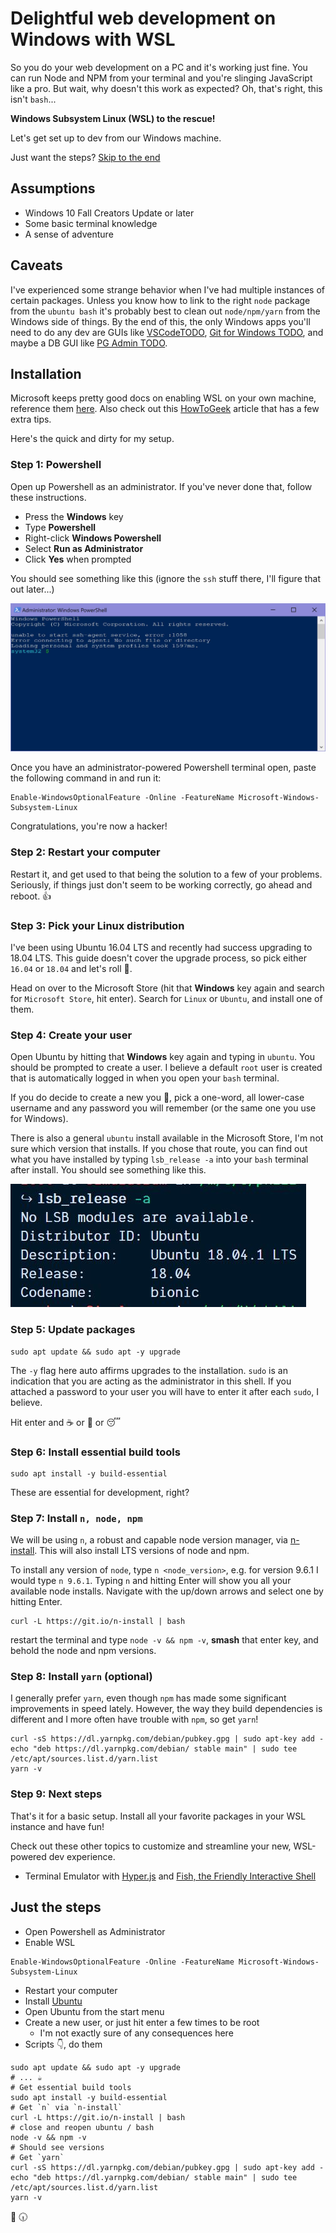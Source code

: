 # Delightful web development on Windows with WSL

So you do your web development on a PC and it's working just fine. You can run Node and NPM from your terminal and you're slinging JavaScript like a pro. But wait, why doesn't this work as expected? Oh, that's right, this isn't `bash`...

**Windows Subsystem Linux (WSL) to the rescue!**

Let's get set up to dev from our Windows machine.

Just want the steps? [Skip to the end](#just-the-steps)

## Assumptions

- Windows 10 Fall Creators Update or later
- Some basic terminal knowledge
- A sense of adventure

## Caveats

I've experienced some strange behavior when I've had multiple instances of certain packages. Unless you know how to link to the right `node` package from the `ubuntu bash` it's probably best to clean out `node/npm/yarn` from the Windows side of things. By the end of this, the only Windows apps you'll need to do any dev are GUIs like [VSCodeTODO](https:#), [Git for Windows TODO](https:#), and maybe a DB GUI like [PG Admin TODO](https://#).

## Installation

Microsoft keeps pretty good docs on enabling WSL on your own machine, reference them [here](https://docs.microsoft.com/en-us/windows/wsl/install-win10). Also check out this [HowToGeek](https://www.howtogeek.com/249966/how-to-install-and-use-the-linux-bash-shell-on-windows-10/) article that has a few extra tips.

Here's the quick and dirty for my setup.

### Step 1: Powershell

Open up Powershell as an administrator. If you've never done that, follow these instructions.

- Press the **Windows** key
- Type **Powershell**
- Right-click **Windows Powershell**
- Select **Run as Administrator**
- Click **Yes** when prompted

You should see something like this (ignore the `ssh` stuff there, I'll figure that out later...)

![Powershell](../assets/powershell.jpg)

Once you have an administrator-powered Powershell terminal open, paste the following command in and run it:

```shell
Enable-WindowsOptionalFeature -Online -FeatureName Microsoft-Windows-Subsystem-Linux
```

Congratulations, you're now a hacker!

### Step 2: Restart your computer

Restart it, and get used to that being the solution to a few of your problems. Seriously, if things just don't seem to be working correctly, go ahead and reboot. 👍

### Step 3: Pick your Linux distribution

I've been using Ubuntu 16.04 LTS and recently had success upgrading to 18.04 LTS. This guide doesn't cover the upgrade process, so pick either `16.04` or `18.04` and let's roll 🚀.

Head on over to the Microsoft Store (hit that **Windows** key again and search for `Microsoft Store`, hit enter). Search for `Linux` or `Ubuntu`, and install one of them.

### Step 4: Create your user

Open Ubuntu by hitting that **Windows** key again and typing in `ubuntu`. You should be prompted to create a user. I believe a default `root` user is created that is automatically logged in when you open your `bash` terminal.

If you do decide to create a new you 💁, pick a one-word, all lower-case username and any password you will remember (or the same one you use for Windows).

There is also a general `ubuntu` install available in the Microsoft Store, I'm not sure which version that installs. If you chose that route, you can find out what you have installed by typing `lsb_release -a` into your `bash` terminal after install. You should see something like this.

![Ubuntu version](../assets/lsb_release.jpg)

### Step 5: Update packages

```shell
sudo apt update && sudo apt -y upgrade
```

The `-y` flag here auto affirms upgrades to the installation. `sudo` is an indication that you are acting as the administrator in this shell. If you attached a password to your user you will have to enter it after each `sudo`, I believe.

Hit enter and ☕️ or 🚶 or 😴

### Step 6: Install essential build tools

```shell
sudo apt install -y build-essential
```

These are essential for development, right?

### Step 7: Install `n, node, npm`

We will be using `n`, a robust and capable node version manager, via [n-install](https://github.com/mklement0/n-install). This will also install LTS versions of node and npm.

To install any version of `node`, type `n <node_version>`, e.g. for version 9.6.1 I would type `n 9.6.1`. Typing `n` and hitting Enter will show you all your available node installs. Navigate with the up/down arrows and select one by hitting Enter.

```shell
curl -L https://git.io/n-install | bash
```

restart the terminal and type `node -v && npm -v`, **smash** that enter key, and behold the node and npm versions.

### Step 8: Install `yarn` (optional)

I generally prefer `yarn`, even though `npm` has made some significant improvements in speed lately. However, the way they build dependencies is different and I more often have trouble with `npm`, so get `yarn`!

```shell
curl -sS https://dl.yarnpkg.com/debian/pubkey.gpg | sudo apt-key add -
echo "deb https://dl.yarnpkg.com/debian/ stable main" | sudo tee /etc/apt/sources.list.d/yarn.list
yarn -v
```

### Step 9: Next steps

That's it for a basic setup. Install all your favorite packages in your WSL instance and have fun!

Check out these other topics to customize and streamline your new, WSL-powered dev experience.

- Terminal Emulator with [Hyper.js](https://hyper.is) and [Fish, the Friendly Interactive Shell](https://)

## Just the steps

- Open Powershell as Administrator
- Enable WSL

```shell
Enable-WindowsOptionalFeature -Online -FeatureName Microsoft-Windows-Subsystem-Linux
```

- Restart your computer
- Install [Ubuntu](https://www.microsoft.com/store/productId/9NBLGGH4MSV6)
- Open Ubuntu from the start menu
- Create a new user, or just hit enter a few times to be root
  - I'm not exactly sure of any consequences here
- Scripts 👇, do them

```shell
sudo apt update && sudo apt -y upgrade
# ... ☕️
# Get essential build tools
sudo apt install -y build-essential
# Get `n` via `n-install`
curl -L https://git.io/n-install | bash
# close and reopen ubuntu / bash
node -v && npm -v
# Should see versions
# Get `yarn`
curl -sS https://dl.yarnpkg.com/debian/pubkey.gpg | sudo apt-key add -
echo "deb https://dl.yarnpkg.com/debian/ stable main" | sudo tee /etc/apt/sources.list.d/yarn.list
yarn -v
```

🍕 🕡
